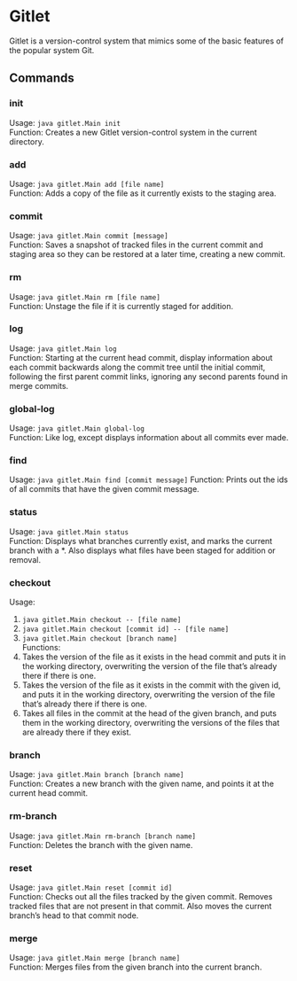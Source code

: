 # Gitlet
Gitlet is a version-control system that mimics some of the basic features of the popular system Git.

## Commands
### init 
Usage: `java gitlet.Main init`  
Function: Creates a new Gitlet version-control system in the current directory.

### add
Usage: `java gitlet.Main add [file name]`  
Function: Adds a copy of the file as it currently exists to the staging area.

### commit
Usage: `java gitlet.Main commit [message]`  
Function: Saves a snapshot of tracked files in the current commit and staging area so they can be restored at a later time, creating a new commit.

### rm
Usage: `java gitlet.Main rm [file name]`  
Function: Unstage the file if it is currently staged for addition.

### log
Usage: `java gitlet.Main log`    
Function: Starting at the current head commit, display information about each commit backwards along the commit tree until the initial commit, following the first parent commit links, ignoring any second parents found in merge commits.

### global-log
Usage: `java gitlet.Main global-log`  
Function: Like log, except displays information about all commits ever made.

### find
Usage: `java gitlet.Main find [commit message]`
Function: Prints out the ids of all commits that have the given commit message.

### status
Usage: `java gitlet.Main status`  
Function: Displays what branches currently exist, and marks the current branch with a *. Also displays what files have been staged for addition or removal.

### checkout
Usage:
1. `java gitlet.Main checkout -- [file name]`
2. `java gitlet.Main checkout [commit id] -- [file name]`
3. `java gitlet.Main checkout [branch name]`  
Functions: 
1. Takes the version of the file as it exists in the head commit and puts it in the working directory, overwriting the version of the file that’s already there if there is one.
2. Takes the version of the file as it exists in the commit with the given id, and puts it in the working directory, overwriting the version of the file that’s already there if there is one.
3. Takes all files in the commit at the head of the given branch, and puts them in the working directory, overwriting the versions of the files that are already there if they exist. 


### branch
Usage: `java gitlet.Main branch [branch name]`  
Function: Creates a new branch with the given name, and points it at the current head commit.

### rm-branch
Usage: `java gitlet.Main rm-branch [branch name]`  
Function: Deletes the branch with the given name.

### reset
Usage: `java gitlet.Main reset [commit id]`  
Function: Checks out all the files tracked by the given commit. Removes tracked files that are not present in that commit. Also moves the current branch’s head to that commit node.

### merge
Usage: `java gitlet.Main merge [branch name]`  
Function: Merges files from the given branch into the current branch.

